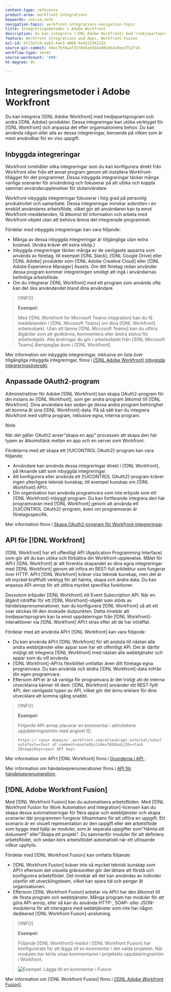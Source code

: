 ```yaml
---
content-type: reference
product-area: workfront-integrations
keywords: native,ootb
navigation-topic: workfront-integrations-navigation-topic
title: Integreringsmetoder i Adobe Workfront
description: Du kan integrera [!DNL Adobe Workfront] med tredjepartsprogram. Dessa integreringar kan utöka verktyget för  [!DNL Workfront]  och anpassa det efter organisationens behov. Du kan använda någon eller alla av dessa integreringar, beroende på vilken som är mest användbar för en viss uppgift.
feature: Workfront Integrations and Apps, Workfront Fusion
exl-id: bf13a7c9-eab3-4ae3-a060-8a422236122d
source-git-commit: 494c7bf8aaf3570d4a01b5e88b85410ee3f52f18
workflow-type: tm+mt
source-wordcount: '949'
ht-degree: 0%

---
```


# Integreringsmetoder i Adobe Workfront

Du kan integrera [!DNL Adobe Workfront] med tredjepartsprogram och andra [!DNL Adobe]-produkter. Dessa integreringar kan utöka verktyget för [!DNL Workfront] och anpassa det efter organisationens behov. Du kan använda någon eller alla av dessa integreringar, beroende på vilken som är mest användbar för en viss uppgift.

## Inbyggda integreringar

Workfront innehåller olika integreringar som du kan konfigurera direkt från Workfront eller från ett annat program genom att installera Workfront-tillägget för det programmet. Dessa inbyggda integreringar täcker många vanliga scenarier för användning och fokuserar på att utöka och koppla samman användarupplevelser för slutanvändare.

Workfront inbyggda integreringar fokuserar i hög grad på personlig produktivitet och samarbete. Dessa integreringar minskar avbrotten i en enskild användares arbetsflöde, vilket gör att användaren kan ta emot Workfront-meddelanden, få åtkomst till information och arbeta med Workfront-objekt utan att behöva lämna det integrerade programmet.

Fördelar med inbyggda integreringar kan vara följande:

* Många av dessa inbyggda integreringar är tillgängliga utan extra kostnad. (Andra kräver ett extra inköp.)
* Inbyggda integreringar täcker många av de vanligaste apparna som används av företag, till exempel [!DNL Slack], [!DNL Google Drive] eller [!DNL Adobe] produkter som [!DNL Adobe Creative Cloud] eller [!DNL Adobe Experience Manager] Assets. Om ditt företag redan använder dessa program kommer integreringen smidigt att ingå i användarnas befintliga arbetsflöde.
* Om du integrerar [!DNL Workfront] med ett program som används ofta kan det öka användandet bland dina användare.

>[!INFO]
>
>**Exempel:**
>
>Med [!DNL Workfront for Microsoft Teams integration] kan du få meddelanden i [!DNL Microsoft Teams] om dina [!DNL Workfront] arbetsobjekt. Utan att lämna [!DNL Microsoft Teams] kan du utföra åtgärder som att godkänna, kommentera eller ändra status för arbetsobjekt. Alla ändringar du gör i arbetsobjekt från [!DNL Microsoft Teams] återspeglas även i [!DNL Workfront].

Mer information om inbyggda integreringar, inklusive en lista över tillgängliga inbyggda integreringar, finns i [[!DNL Adobe Workfront] Inbyggda integreringsöversikt](../workfront-integrations-and-apps/built-in-integrations-non-admin.md).

## Anpassade OAuth2-program

Administratörer för Adobe [!DNL Workfront] kan skapa OAuth2-program för din instans av [!DNL Workfront], som ger andra program åtkomst till [!DNL Workfront]. Dina användare kan sedan ge dessa andra program behörighet att komma åt sina [!DNL Workfront]-data. På så sätt kan du integrera Workfront med valfria program, inklusive egna, interna program.

>[!NOTE]
>
>När det gäller OAuth2 avser&quot;skapa en app&quot; processen att skapa den här typen av åtkomstlänk mellan en app och en server som Workfront.

Fördelarna med att skapa ett [!UICONTROL OAuth2]-program kan vara följande:

* Användare kan använda dessa integreringar direkt i [!DNL Workfront], på liknande sätt som inbyggda integreringar.
* Att konfigurera eller använda ett [!UICONTROL OAuth2]-program kräver ingen ytterligare teknisk kunskap, till exempel kunskap om [!DNL Workfront] API:t.
* Din organisation kan använda programvara som inte erbjuds som ett [!DNL Workfront]-inbyggt program. Du kan fortfarande integrera den här programvaran med [!DNL Workfront] genom att använda ett [!UICONTROL OAuth2]-program, även om programvaran är företagsspecifik.

Mer information finns i [Skapa OAuth2-program för Workfront-integreringar](../administration-and-setup/configure-integrations/create-oauth-application.md).

## API för [!DNL Workfront]

[!DNL Workfront] har ett offentligt API (Application Programming Interface) som gör att du kan utöka och förbättra din Workfront-upplevelse. Målet för API:t [!DNL Workfront] är att förenkla skapandet av dina egna integreringar med [!DNL Workfront] genom att införa en REST-full arkitektur som fungerar över HTTP. API:t [!DNL Workfront] kräver viss teknisk kunskap, men det är ett mycket kraftfullt verktyg för att hämta, skapa och ändra data. Du kan anpassa API-anrop för att utföra mycket specifika funktioner.

Dessutom erbjuder [!DNL Workfront] ett Event Subscription API. När en åtgärd inträffar för ett [!DNL Workfront]-objekt som stöds av händelseprenumerationer, kan du konfigurera [!DNL Workfront] så att ett svar skickas till den önskade slutpunkten. Detta innebär att tredjepartsprogram kan ta emot uppdateringar från [!DNL Workfront]-interaktioner via [!DNL Workfront] API:t strax efter att de har inträffat.

Fördelar med att använda API:t [!DNL Workfront] kan vara följande:

* Du kan använda API:t [!DNL Workfront] för att ansluta till nästan alla andra webbtjänster eller appar som har ett offentligt API. Det är därför möjligt att integrera [!DNL Workfront] med nästan alla webbtjänster och appar som du vill använda.
* [!DNL Workfront]-API:ts flexibilitet omfattar även ditt företags egna programvara. Du kan använda och ändra [!DNL Workfront]-data inifrån din egen programvara.
* Eftersom API:er är så vanliga för programvara är det troligt att de interna utvecklarna känner till dem. [!DNL Workfront] använder ett REST-fyllt API, den vanligaste typen av API, vilket gör det ännu enklare för dina utvecklare att komma igång snabbt.

>[!INFO]
>
>**Exempel:**
>
>Följande API-anrop placerar en kommentar i aktivitetens uppdateringsström med angivet ID.
>
>```
>https://`<your domain>`.workfront.com/attask/api-internal/note?noteText=<text of comment>&noteObjCode=TASK&objID=<task ID>&apiKey=<your API key>
>```

Mer information om API:t [!DNL Workfront] finns i [Grunderna i API ](../wf-api/general/api-basics.md).

Mer information om händelseprenumerationer finns i [API för händelseprenumeration](../wf-api/general/event-subs-api.md).

## [!DNL Adobe Workfront Fusion]

Med [!DNL Workfront Fusion] kan du automatisera arbetsflöden. Med [!DNL Workfront Fusion for Work Automation and Integration]-licensen kan du skapa dessa automatiseringar för flera appar och webbtjänster och skapa scenarier där programmen fungerar tillsammans för att utföra en uppgift. Ett scenario är en visuell representation av den uppgift eller det arbetsflöde som byggs med hjälp av moduler, som är separata uppgifter som&quot;Hämta ett dokument&quot; eller&quot;Skapa ett projekt&quot;. Du sammanför moduler för att definiera arbetsflödet, och sedan körs arbetsflödet automatiskt när ett utlösande villkor uppfylls.

Fördelar med [!DNL Workfront Fusion] kan omfatta följande:

* [!DNL Workfront Fusion] kräver inte så mycket teknisk kunskap som API:t eftersom det visuella gränssnittet gör det lättare att förstå och konfigurera arbetsflödet. Det innebär att det kan användas av individer utanför ett utvecklingsteam, vilket kan spara tid och pengar åt organisationen.
* Eftersom [!DNL Workfront Fusion] arbetar via API:t har den åtkomst till de flesta program och webbtjänster. Många program har moduler för att göra API-anrop, eller så kan du använda HTTP-, SOAP- eller JSON-modulerna för att interagera med webbtjänster som inte har någon dedikerad [!DNL Workfront Fusion]-anslutning.

>[!INFO]
>
>**Exempel:**
>
>Följande [!DNL Workfront]-modul i [!DNL Workfront Fusion] har konfigurerats för att lägga till en kommentar i det valda projektet. När modulen har körts visas kommentaren i projektets uppdateringsström i Workfront.
>
>![Exempel: Lägga till en kommentar i Fusion](assets/fusion-example-comment-350x416.png)

Mer information om [!DNL Workfront Fusion] finns i [[!DNL Adobe Workfront Fusion]](https://experienceleague.adobe.com/sv/docs/workfront-fusion/using/home).
